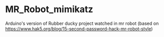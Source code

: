 # MR_Robot_mimikatz
Arduino's version of Rubber ducky project watched in mr robot (based on https://www.hak5.org/blog/15-second-password-hack-mr-robot-style)
